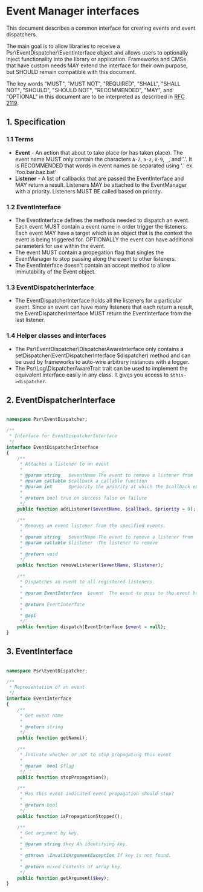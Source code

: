 Event Manager interfaces
========================

This document describes a common interface for creating events and event dispatchers.

The main goal is to allow libraries to receive a Psr\EventDispatcher\EventInterface object and allows users to optionally inject functionality into the library or application. Frameworks and CMSs that have custom needs MAY extend the interface for their own purpose, but SHOULD remain compatible with this document.

The key words "MUST", "MUST NOT", "REQUIRED", "SHALL", "SHALL NOT", "SHOULD", "SHOULD NOT", "RECOMMENDED", "MAY", and "OPTIONAL" in this document are to be interpreted as described in [RFC 2119](http://tools.ietf.org/html/rfc2119).

## 1. Specification
### 1.1 Terms

*   **Event** - An action that about to take place (or has taken place).  The event name MUST only contain the characters `A-Z`, `a-z`, `0-9`, `_`, and '.'. It is RECOMMENDED that words in event names be separated using '.' ex. 'foo.bar.baz.bat'
*   **Listener** - A list of callbacks that are passed the EventInterface and MAY return a result. Listeners MAY be attached to the EventManager with a priority.  Listeners MUST BE called based on priority.

### 1.2 EventInterface

* The EventInterface defines the methods needed to dispatch an event.  Each event MUST contain a event name in order trigger the listeners. Each event MAY have a target which is an object that is the context the event is being triggered for. OPTIONALLY the event can have additional parameters for use within the event.
* The event MUST contain a propegation flag that singles the EventManager to stop passing along the event to other listeners.
* The EventInterface doesn't contain an accept method to allow immutability of the Event object.

### 1.3 EventDispatcherInterface

* The EventDispatcherInterface holds all the listeners for a particular event.  Since an event can have many listeners that each return a result, the EventDispatcherInterface MUST return the EventInterface from the last listener.

### 1.4 Helper classes and interfaces

* The Psr\EventDispatcher\DispatcherAwareInterface only contains a setDispatcher(EventDispatcherInterface $dispatcher) method and can be used by frameworks to auto-wire arbitrary instances with a logger.
* The Psr\Log\DispatcherAwareTrait trait can be used to implement the equivalent interface easily in any class. It gives you access to ```$this->dispatcher```.

## 2. EventDispatcherInterface

```php

namespace Psr\EventDispatcher;

/**
 * Interface for EventDispatcherInterface
 */
interface EventDispatcherInterface
{
    /**
     * Attaches a listener to an event
     *
     * @param string   $eventName The event to remove a listener from
     * @param callable $callback a callable function
     * @param int      $priority the priority at which the $callback executed
     *
     * @return bool true on success false on failure
     */
    public function addListener($eventName, $callback, $priority = 0);

    /**
     * Removes an event listener from the specified events.
     *
     * @param string   $eventName The event to remove a listener from
     * @param callable $listener  The listener to remove
     *
     * @return void
     */
    public function removeListener($eventName, $listener);

    /**
     * Dispatches an event to all registered listeners.
     *
     * @param EventInterface  $event  The event to pass to the event handlers/listeners.
     *
     * @return EventInterface
     *
     * @api
     */
    public function dispatch(EventInterface $event = null);
}
```

## 3. EventInterface

```php

namespace Psr\EventDispatcher;

/**
 * Representation of an event
 */
interface EventInterface
{
    /**
     * Get event name
     *
     * @return string
     */
    public function getName();

    /**
     * Indicate whether or not to stop propagating this event
     *
     * @param  bool $flag
     */
    public function stopPropagation();

    /**
     * Has this event indicated event propagation should stop?
     *
     * @return bool
     */
    public function isPropagationStopped();

    /**
     * Get argument by key.
     *
     * @param string $key An identifying key.
     *
     * @throws \InvalidArgumentException If key is not found.
     *
     * @return mixed Contents of array key.
     */
    public function getArgument($key);
}
```
